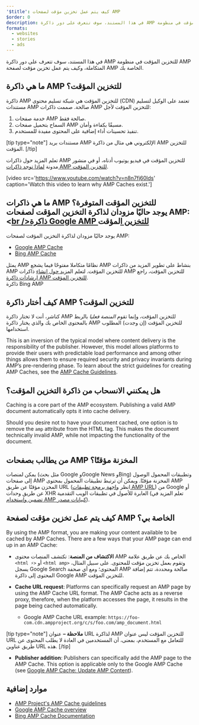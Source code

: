 ```yaml
---
'$title': كيف يتم عمل تخزين مؤقت لصفحات AMP
$order: 0
description: في هذا المستند، سوف تتعرف على دور ذاكرة AMP للتخزين المؤقت في منظومة AMP المتكاملة، وكيف يتم عمل تخزين مؤقت لصفحة AMP الخاصة بك.
formats:
  - websites
  - stories
  - ads
---
```


في هذا المستند، سوف تتعرف على دور ذاكرة AMP للتخزين المؤقت في منظومة AMP المتكاملة، وكيف يتم عمل تخزين مؤقت لصفحة AMP الخاصة بك.

## ما هي ذاكرة AMP للتخزين المؤقت؟

ذاكرة AMP للتخزين المؤقت هي شبكة تسليم محتوى (CDN) تعتمد على الوكيل لتسليم مستندات AMP صالحة. صممت ذاكرات AMP للتخزين المؤقت لأجل:

1. خدمة صفحات AMP صالحة فقط.
2. السماح بتحميل صفحات AMP مسبقًا بكفاءة وأمان.
3. تنفيذ تحسينات أداء إضافية على المحتوى مفيدة للمستخدم.

[tip type="note"] مستندات بريد AMP الإلكتروني هي مثال من ذاكرة AMP للتخزين المؤقت. [/tip]

تعلم المزيد حول ذاكرات AMP للتخزين المؤقت في فيديو يوتيوب أدناه، أو في منشور مدونة [لماذا توجد ذاكرات AMP للتخزين المؤقت](https://medium.com/@pbakaus/why-amp-caches-exist-cd7938da2456).

[video src='https://www.youtube.com/watch?v=n8n7fj60lds' caption='Watch this video to learn why AMP Caches exist.']

## ما هي ذاكرات AMP للتخزين المؤقت المتوفرة؟<br />يوجد حاليًا مزودان لذاكرة التخزين المؤقت لصفحات AMP:<[br />ذاكرة Google AMP للتخزين ا](https://developers.google.com/amp/cache/)لمؤقت

يوجد حاليًا مزودان لذاكرة التخزين المؤقت لصفحات AMP:

- [Google AMP Cache](https://developers.google.com/amp/cache/)
- [Bing AMP Cache](https://www.bing.com/webmaster/help/bing-amp-cache-bc1c884c)

يمثل AMP نظامًا متكاملا مفتوحًا فيما يشجع AMP بنشاط على تطوير المزيد من ذاكرات AMP للتخزين المؤقت. لتعلم الم[زيد حول إنشاء](https://www.bing.com/webmaster/help/bing-amp-cache-bc1c884c) ذاكرات AMP للتخزين المؤقت، راجع [إرشادات ذاكرة AMP للتخزين المؤقت](https://github.com/ampproject/amphtml/blob/main/spec/amp-cache-guidelines.md).<br>ذاكرة Bing AMP

## كيف أختار ذاكرة AMP للتخزين المؤقت؟

كناشر، أنت لا تختار ذاكرة AMP للتخزين المؤقت، وإنما تقوم _المنصة فعليا_ بالربط بالمحتوى الخاص بك والذي يختار ذاكرة AMP للتخزين المؤقت (إن وجدت) المطلوب استخدامها.

This is an inversion of the typical model where content delivery is the responsibility of the publisher. However, this model allows platforms to provide their users with predictable load performance and among other things allows them to ensure required security and privacy invariants during AMP’s pre-rendering phase. To learn about the strict guidelines for creating AMP Caches, see the [AMP Cache Guidelines](https://github.com/ampproject/amphtml/blob/main/spec/amp-cache-guidelines.md).

## هل يمكنني الانسحاب من ذاكرة التخزين المؤقت؟

Caching is a core part of the AMP ecosystem. Publishing a valid AMP document automatically opts it into cache delivery.

Should you desire not to have your document cached, one option is to remove the `amp` attribute from the HTML tag. This makes the document technically invalid AMP, while not impacting the functionality of the document.

## من يطالب بصفحات AMP المخزنة مؤقتًا؟

يمكن لمنصات (مثل بحث Google وGoogle News وBing) وتطبيقات المحمول الوصول إلى صفحات AMP المخزنة مؤقتًا. ويمكن أن ترتبط تطبيقات المحمول بمحتوى AMP المخزن مؤقتًا عن طريق URL (انظر [واجهة برمجة تطبيقات AMP URL](https://developers.google.com/amp/cache/use-amp-url)) من Google أو عن طريق وحدات XHR العابرة للأصول في تطبيقات الويب التقدمية (تعلم المزيد في [تضمين واستخدام AMP كبيانات مصدر](../../../../documentation/guides-and-tutorials/integrate/amp-in-pwa.md)).

<amp-img src="/static/img/docs/platforms_accessing_cache.png" width="1054" height="356" layout="responsive" alt="platforms and mobile apps access cached AMP pages"></amp-img>

## كيف يتم عمل تخزين مؤقت لصفحة AMP الخاصة بي؟

By using the AMP format, you are making your content available to be cached by AMP Caches. There are a few ways that your AMP page can end up in an AMP Cache:

- **الاكتشاف من المنصة**: تكتشف المنصات محتوى AMP الخاص بك عن طريق علامة `<html ⚡>` أو `<html amp>` وتقوم بعمل تخزين مؤقت للمحتوى. على سبيل المثال، يسجل Google Search المحتوى؛ ومع أي صحفة AMP صالحة ومحددة، تتم إضافة المحتوى إلى ذاكرة Google AMP للتخزين المؤقت.

- **Cache URL request**: Platforms can specifically request an AMP page by using the AMP Cache URL format. The AMP Cache acts as a reverse proxy, therefore, when the platform accesses the page, it results in the page being cached automatically.

  - Google AMP Cache URL example: `https://foo-com.cdn.ampproject.org/c/s/foo.com/amp_document.html`

[tip type="note"] **ملاحظة –** عنوان URL لذاكرة AMP للتخزين المؤقت ليس عنوان URL للتعامل مع المستخدم، بمعنى، أن المستخدمين في العادة لا يطلب المحتوى عن طريق عناوين URL هذه. [/tip]

- **Publisher addition**: Publishers can specifically add the AMP page to the AMP Cache. This option is applicable only to the Google AMP Cache (see [Google AMP Cache: Update AMP Content](https://developers.google.com/amp/cache/update-cache)).

## موارد إضافية

- [AMP Project's AMP Cache guidelines](https://github.com/ampproject/amphtml/blob/main/spec/amp-cache-guidelines.md)
- [Google AMP Cache overview](https://developers.google.com/amp/cache/overview)
- [Bing AMP Cache Documentation](https://www.bing.com/webmaster/help/bing-amp-cache-bc1c884c)
